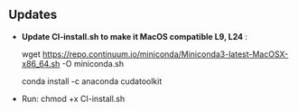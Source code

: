## Updates
- <b>Update CI-install.sh to make it MacOS compatible L9, L24 </b>:

    wget https://repo.continuum.io/miniconda/Miniconda3-latest-MacOSX-x86_64.sh -O miniconda.sh
    
    conda install -c anaconda cudatoolkit

- Run:
    chmod +x CI-install.sh
  